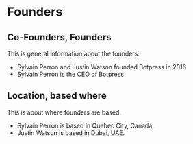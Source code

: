 # Founders

## Co-Founders, Founders

This is general information about the founders.

- Sylvain Perron and Justin Watson founded Botpress in 2016
- Sylvain Perron is the CEO of Botpress

## Location, based where

This is about where founders are based.

- Sylvain Perron is based in Quebec City, Canada.
- Justin Watson is based in Dubai, UAE.
